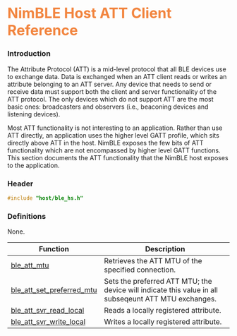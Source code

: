 ## <font color="F2853F" style="font-size:24pt">NimBLE Host ATT Client Reference</font>

### Introduction

The Attribute Protocol (ATT) is a mid-level protocol that all BLE devices use to exchange data.  Data is exchanged when an ATT client reads or writes an attribute belonging to an ATT server.  Any device that needs to send or receive data must support both the client and server functionality of the ATT protocol.  The only devices which do not support ATT are the most basic ones: broadcasters and observers (i.e., beaconing devices and listening devices).

Most ATT functionality is not interesting to an application.  Rather than use ATT directly, an application uses the higher level GATT profile, which sits directly above ATT in the host.  NimBLE exposes the few bits of ATT functionality which are not encompassed by higher level GATT functions.  This section documents the ATT functionality that the NimBLE host exposes to the application.

### Header

```c
#include "host/ble_hs.h"
```

### Definitions

None.

| Function | Description |
|----------|-------------|
| [ble_att_mtu](functions/ble_att_mtu.md) | Retrieves the ATT MTU of the specified connection. |
| [ble_att_set_preferred_mtu](functions/ble_att_set_preferred_mtu.md) | Sets the preferred ATT MTU; the device will indicate this value in all subseqeunt ATT MTU exchanges. |
| [ble_att_svr_read_local](functions/ble_att_svr_read_local.md) | Reads a locally registered attribute. |
| [ble_att_svr_write_local](functions/ble_att_svr_write_local.md) | Writes a locally registered attribute. |
